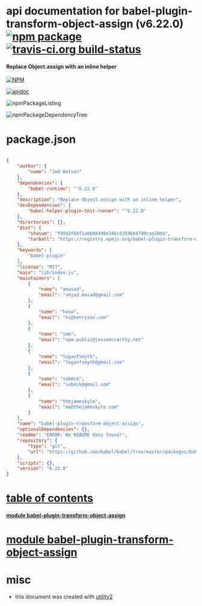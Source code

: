 # api documentation for  babel-plugin-transform-object-assign (v6.22.0)  [![npm package](https://img.shields.io/npm/v/npmdoc-babel-plugin-transform-object-assign.svg?style=flat-square)](https://www.npmjs.org/package/npmdoc-babel-plugin-transform-object-assign) [![travis-ci.org build-status](https://api.travis-ci.org/npmdoc/node-npmdoc-babel-plugin-transform-object-assign.svg)](https://travis-ci.org/npmdoc/node-npmdoc-babel-plugin-transform-object-assign)
#### Replace Object.assign with an inline helper

[![NPM](https://nodei.co/npm/babel-plugin-transform-object-assign.png?downloads=true)](https://www.npmjs.com/package/babel-plugin-transform-object-assign)

[![apidoc](https://npmdoc.github.io/node-npmdoc-babel-plugin-transform-object-assign/build/screenCapture.buildNpmdoc.browser._2Fhome_2Ftravis_2Fbuild_2Fnpmdoc_2Fnode-npmdoc-babel-plugin-transform-object-assign_2Ftmp_2Fbuild_2Fapidoc.html.png)](https://npmdoc.github.io/node-npmdoc-babel-plugin-transform-object-assign/build/apidoc.html)

![npmPackageListing](https://npmdoc.github.io/node-npmdoc-babel-plugin-transform-object-assign/build/screenCapture.npmPackageListing.svg)

![npmPackageDependencyTree](https://npmdoc.github.io/node-npmdoc-babel-plugin-transform-object-assign/build/screenCapture.npmPackageDependencyTree.svg)



# package.json

```json

{
    "author": {
        "name": "Jed Watson"
    },
    "dependencies": {
        "babel-runtime": "^6.22.0"
    },
    "description": "Replace Object.assign with an inline helper",
    "devDependencies": {
        "babel-helper-plugin-test-runner": "^6.22.0"
    },
    "directories": {},
    "dist": {
        "shasum": "f99d2f66f1a0b0d498e346c5359684740caa20ba",
        "tarball": "https://registry.npmjs.org/babel-plugin-transform-object-assign/-/babel-plugin-transform-object-assign-6.22.0.tgz"
    },
    "keywords": [
        "babel-plugin"
    ],
    "license": "MIT",
    "main": "lib/index.js",
    "maintainers": [
        {
            "name": "amasad",
            "email": "amjad.masad@gmail.com"
        },
        {
            "name": "hzoo",
            "email": "hi@henryzoo.com"
        },
        {
            "name": "jmm",
            "email": "npm-public@jessemccarthy.net"
        },
        {
            "name": "loganfsmyth",
            "email": "loganfsmyth@gmail.com"
        },
        {
            "name": "sebmck",
            "email": "sebmck@gmail.com"
        },
        {
            "name": "thejameskyle",
            "email": "me@thejameskyle.com"
        }
    ],
    "name": "babel-plugin-transform-object-assign",
    "optionalDependencies": {},
    "readme": "ERROR: No README data found!",
    "repository": {
        "type": "git",
        "url": "https://github.com/babel/babel/tree/master/packages/babel-plugin-transform-object-assign"
    },
    "scripts": {},
    "version": "6.22.0"
}
```



# <a name="apidoc.tableOfContents"></a>[table of contents](#apidoc.tableOfContents)

#### [module babel-plugin-transform-object-assign](#apidoc.module.babel-plugin-transform-object-assign)



# <a name="apidoc.module.babel-plugin-transform-object-assign"></a>[module babel-plugin-transform-object-assign](#apidoc.module.babel-plugin-transform-object-assign)



# misc
- this document was created with [utility2](https://github.com/kaizhu256/node-utility2)
